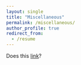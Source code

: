 ```yaml
---
layout: single
title: "Miscellaneous"
permalink: /miscellaneous/
author_profile: true
redirect_from:
  - /resume
---
```


Does this [link](/miscellaneous/mdp-admissions/)?
